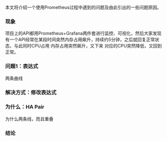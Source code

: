 本文将介绍一个使用Prometheus过程中遇到的问题及由此引出的一些问题原因。
### 现象
项目上的API都用Prometheus+Grafana两件套进行监控、可视化，然后大家发现有一个API经常在某段时间突然内存占用飙升，持续约5分钟，之后就回复正常状态，与此同时CPU占用
内存占用突然飙升，又下来
对应的CPU突然降低，又回到正常。
### 问题1：表达式
两条曲线
### 解决方式：修改表达式

### 为什么：HA Pair
为什么两条线，而且重叠

### 结论